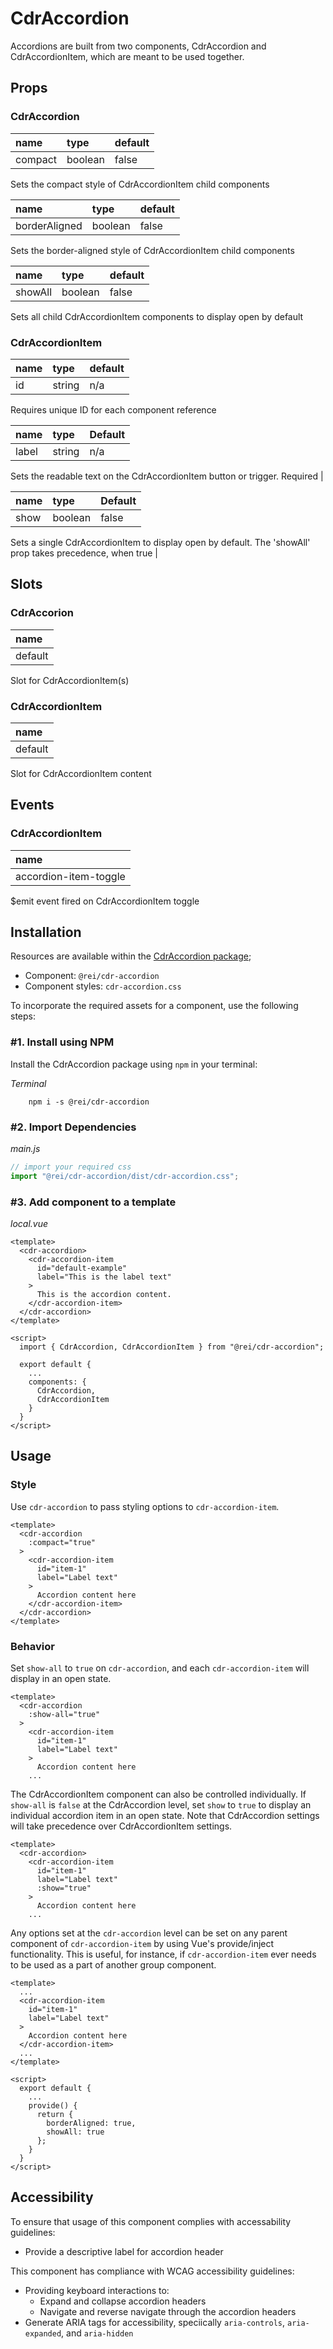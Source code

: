 # CdrAccordion

Accordions are built from two components, CdrAccordion and CdrAccordionItem, which are meant to be used together.

## Props

### CdrAccordion

| name | type | default |
| :--- | :--- | :--- |
| compact | boolean | false |

Sets the compact style of CdrAccordionItem child components

| name | type | default |
| :--- | :--- | :--- |
| borderAligned | boolean | false |

Sets the border-aligned style of CdrAccordionItem child components

| name | type | default |
| :--- | :--- | :--- |
| showAll | boolean | false |

Sets all child CdrAccordionItem components to display open by default

### CdrAccordionItem

| name | type | default |
| :--- | :--- | :--- |
| id | string | n/a |

Requires unique ID for each component reference

| name | type | Default |
| :--- | :--- | :--- |
| label | string | n/a |

Sets the readable text on the CdrAccordionItem button or trigger. Required |

| name | type | Default |
| :--- | :--- | :--- |
| show | boolean | false |

Sets a single CdrAccordionItem to display open by default. The 'showAll' prop takes precedence, when true |

## Slots

### CdrAccorion
| name                                            |
| :---------------------------------------------- |
| default                                         |

Slot for CdrAccordionItem(s)

### CdrAccordionItem
| name                                            |
| :---------------------------------------------- |
| default                                         |

Slot for CdrAccordionItem content

## Events

### CdrAccordionItem
| name                                            |
| :---------------------------------------------- |
| accordion-item-toggle

$emit event fired on CdrAccordionItem toggle

## Installation

Resources are available within the [CdrAccordion package](https://www.npmjs.com/package/@rei/cdr-accordion);

<cdr-doc-api type="installation" />

- Component: `@rei/cdr-accordion`
- Component styles: `cdr-accordion.css`

To incorporate the required assets for a component, use the following steps:

### #1. Install using NPM

Install the CdrAccordion package using `npm` in your terminal:

_Terminal_

```terminal
    npm i -s @rei/cdr-accordion
```

### #2. Import Dependencies

_main.js_

```javascript
// import your required css
import "@rei/cdr-accordion/dist/cdr-accordion.css";
```

### #3. Add component to a template

_local.vue_

```vue
<template>
  <cdr-accordion>
    <cdr-accordion-item
      id="default-example"
      label="This is the label text"
    >
      This is the accordion content.
    </cdr-accordion-item>
  </cdr-accordion>
</template>

<script>
  import { CdrAccordion, CdrAccordionItem } from "@rei/cdr-accordion";

  export default {
    ...
    components: {
      CdrAccordion,
      CdrAccordionItem
    }
  }
</script>
```

## Usage

### Style

Use `cdr-accordion` to pass styling options to `cdr-accordion-item`.

```vue
<template>
  <cdr-accordion
    :compact="true"
  >
    <cdr-accordion-item
      id="item-1"
      label="Label text"
    >
      Accordion content here
    </cdr-accordion-item>
  </cdr-accordion>
</template>
```

### Behavior

Set `show-all` to `true` on `cdr-accordion`, and each `cdr-accordion-item` will display in an open state.

```vue
<template>
  <cdr-accordion
    :show-all="true"
  >
    <cdr-accordion-item
      id="item-1"
      label="Label text"
    >
      Accordion content here
    ...
```

The CdrAccordionItem component can also be controlled individually. If `show-all` is `false` at the CdrAccordion level, set `show` to `true` to display an individual accordion item in an open state. Note that CdrAccordion settings will take precedence over CdrAccordionItem settings.

```vue
<template>
  <cdr-accordion>
    <cdr-accordion-item
      id="item-1"
      label="Label text"
      :show="true"
    >
      Accordion content here
    ...
```

Any options set at the `cdr-accordion` level can be set on any parent component of `cdr-accordion-item` by using Vue's provide/inject functionality. This is useful, for instance, if `cdr-accordion-item` ever needs to be used as a part of another group component.


```vue
<template>
  ...
  <cdr-accordion-item
    id="item-1"
    label="Label text"
  >
    Accordion content here
  </cdr-accordion-item>
  ...
</template>

<script>
  export default {
    ...
    provide() {
      return {
        borderAligned: true,
        showAll: true
      };
    }
  }
</script>
```

## Accessibility

To ensure that usage of this component complies with accessability guidelines:
  - Provide a descriptive label for accordion header

This component has compliance with WCAG accessibility guidelines:
  - Providing keyboard interactions to:
    - Expand and collapse accordion headers
    - Navigate and reverse navigate through the accordion headers
  - Generate ARIA tags for accessibility, speciically `aria-controls`, `aria-expanded`, and `aria-hidden`
